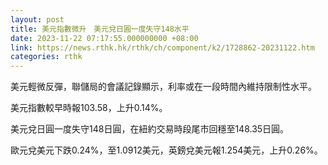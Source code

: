 ```yaml
---
layout: post
title: 美元指數微升　美元兌日圓一度失守148水平
date: 2023-11-22 07:17:55.000000000 +08:00
link: https://news.rthk.hk/rthk/ch/component/k2/1728862-20231122.htm
categories: rthk
---
```


美元輕微反彈，聯儲局的會議記錄顯示，利率或在一段時間內維持限制性水平。

美元指數較早時報103.58，上升0.14%。

美元兌日圓一度失守148日圓，在紐約交易時段尾市回穩至148.35日圓。

歐元兌美元下跌0.24%，至1.0912美元，英鎊兌美元報1.254美元，上升0.26%。

